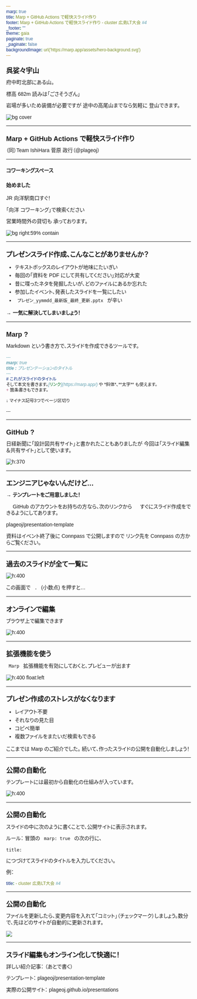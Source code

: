 ```yaml
---
marp: true
title: Marp + GitHub Actions で軽快スライド作り
footer: Marp + GitHub Actions で軽快スライド作り - cluster 広島LT大会 #4
_footer: ""
theme: gaia
paginate: true
_paginate: false
backgroundImage: url('https://marp.app/assets/hero-background.svg')
---
```


<style>
*{
    font-feature-settings: "palt";
    font-family: "Noto Sans JP", sans-serif;
}
h1 {
    font-size: 1.3em;
    line-height: 1em;
}
li {
    line-height: 1.6em;
}
p {
    margin-top: 1em;
    line-height: 1.25em;
}
img {
    vertical-align: middle;
    display: block;
    margin: auto;
}
a {
    text-decoration: none;
}
code {
    padding-right: 1ex;
    padding-left: 1ex;
}
</style>

<!--
_class: invert
-->

# 呉娑々宇山

府中町北部にある山。

標高 682m
読みは「ごさそうざん」

岩場が多いため装備が必要ですが
途中の高尾山までなら気軽に
登山できます。

![bg cover](https://pbs.twimg.com/media/C7RImESVoAADneA?format=jpg&name=4096x4096)

---

<!--
_class: lead
-->

# Marp + GitHub Actions で軽快スライド作り

（同）Team IshiHara
菅原 政行（[@plageoj](https://twitter.com/plageoj)）

---

#### コワーキングスペース
#### 始めました

JR 向洋駅南口すぐ！


「向洋 コワーキング」で検索ください

営業時間外の貸切も
承っております。

![bg right:59% contain](https://lh3.googleusercontent.com/y1sjVbAtoHnIAK8aZUunYKr9OtnbJhRCrtdGZoLlI4TucB7pipg9pq60OYo_JSKuetlkj25DQ3wf0EttyJ2O8WK45VSMt7i5cGNVUPIbUcsRWWnPeGDY2z7PsbLWH5EI1w=w1280)

---

# プレゼンスライド作成、こんなことがありませんか？

- テキストボックスのレイアウトが地味にたいぎい
- 毎回の「資料を PDF にして共有してください」対応が大変
- 昔に喋ったネタを発掘したいが、どのファイルにあるか忘れた
- 参加したイベント、発表したスライドを一覧にしたい
- `プレゼン_yymmdd_最新版_最終_更新.pptx` が辛い

**→ 一気に解決してしまいましょう！**

---

# [Marp](https://marp.app/) ?

Markdown という書き方で、スライドを作成できるツールです。

```markdown
---
marp: true
title : プレゼンテーションのタイトル
---
# これがスライドのタイトル
そして本文を書きます。[リンク](https://marp.app/) や *斜体*、**太字** も使えます。
+ 箇条書きもできます。

↓ マイナス記号3つでページ区切り

---
```

---

# [GitHub](https://github.com/) ?

日経新聞に「設計図共有サイト」と書かれたこともありましたが
今回は「スライド編集＆共有サイト」として使います。

![h:370](https://user-images.githubusercontent.com/10688301/163551204-bf39272f-9a9a-423d-b16e-e2b1b91c2cb5.png)

---

# エンジニアじゃないんだけど…

→ **テンプレートをご用意しました！**

　 GitHub のアカウントをお持ちの方なら、次のリンクから
　 すぐにスライド作成をできるようにしてあります。

[plageoj/presentation-template](https://github.com/plageoj/presentation-template)

資料はイベント終了後に Connpass で公開しますので
リンク先を Connpass の方からご覧ください。

---

# 過去のスライドが全て一覧に

![h:400](https://user-images.githubusercontent.com/10688301/163551719-dc6b42cb-05ed-4bc3-ba75-da7fb730ef82.png)

この画面で `.` (小数点) を押すと…

---

# オンラインで編集

ブラウザ上で編集できます

![h:400](https://user-images.githubusercontent.com/10688301/163552518-08e1d667-deeb-41ff-97ac-a9c2c52f71de.png)

---

# 拡張機能を使う

`Marp` 拡張機能を有効にしておくと、プレビューが出ます

![h:400 float:left](https://user-images.githubusercontent.com/10688301/163552333-da379ede-3e31-4348-8ee8-dff11591c539.png)

---

# プレゼン作成のストレスがなくなります

- レイアウト不要
- それなりの見た目
- コピペ簡単
- 複数ファイルをまたいだ検索もできる


ここまでは Marp のご紹介でした。
続いて、作ったスライドの公開を自動化しましょう！

---

# 公開の自動化

テンプレートには最初から自動化の仕組みが入っています。

![h:400](https://user-images.githubusercontent.com/10688301/163553828-59b2513d-9ea2-4075-83cc-9b4cd841adcf.png)

---

# 公開の自動化

スライドの中に次のように書くことで、公開サイトに表示されます。

ルール： 冒頭の `marp: true` の次の行に、
```
title:
```
につづけてスライドのタイトルを入力してください。

例：

```yaml
title: - cluster 広島LT大会 #4
```

---

# 公開の自動化

ファイルを更新したら、変更内容を入れて「コミット」（チェックマーク）しましょう。数分で、先ほどのサイトが自動的に更新されます。

![](https://user-images.githubusercontent.com/10688301/163554227-2963ab9a-3c05-4ab3-91d7-1fdcaadfc95f.png)

---

# スライド編集もオンライン化して快適に！

詳しい紹介記事：
（あとで書く）

テンプレート：
[plageoj/presentation-template](https://github.com/plageoj/presentation-template)

実際の公開サイト：
[plageoj.github.io/presentations](https://plageoj.github.io/presentations/)
